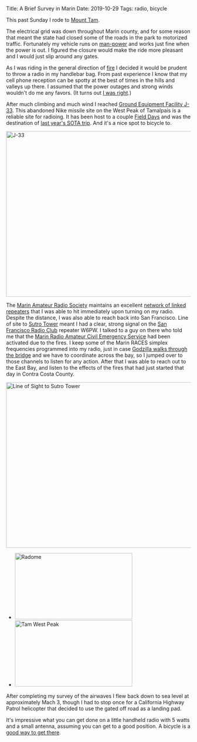 Title: A Brief Survey in Marin
Date: 2019-10-29
Tags: radio, bicycle

This past Sunday I rode to [Mount Tam](https://en.wikipedia.org/wiki/Mount_Tamalpais).

The electrical grid was down throughout Marin county, and for some reason that meant the state had closed some of the roads in the park to motorized traffic. Fortunately my vehicle runs on [man-power](https://www.youtube.com/watch?v=kLl5y9RZI7c) and works just fine when the power is out. I figured the closure would make the ride more pleasant and I would just slip around any gates.

As I was riding in the general direction of [fire](https://en.wikipedia.org/wiki/Kincade_Fire) I decided it would be prudent to throw a radio in my handlebar bag. From past experience I know that my cell phone reception can be spotty at the best of times in the hills and valleys up there. I assumed that the power outages and strong winds wouldn't do me any favors. (It turns out [I was right](https://www.sfchronicle.com/california-wildfires/article/Cell-service-fails-in-parts-of-Bay-Area-during-14569644.php).)

After much climbing and much wind I reached [Ground Equipment Facility J-33](https://en.wikipedia.org/wiki/Ground_Equipment_Facility_J-33). This abandoned Nike missile site on the West Peak of Tamalpais is a reliable site for radioing. It has been host to a couple [Field Days](http://www.arrl.org/field-day) and was the destination of [last year's SOTA trip](/2018/05/sota/). And it's a nice spot to bicycle to.

<a href="https://www.flickr.com/photos/pigmonkey/48983998522/in/dateposted/" title="J-33"><img src="https://live.staticflickr.com/65535/48983998522_9767bdf655_c.jpg" width="800" height="450" alt="J-33"></a>

The [Marin Amateur Radio Society](http://w6sg.net/site/) maintains an excellent [network of linked repeaters](http://w6sg.net/site/repeaters/) that I was able to hit immediately upon turning on my radio. Despite the distance, I was also able to reach back into San Francisco. Line of site to [Sutro Tower](https://en.wikipedia.org/wiki/Sutro_Tower) meant I had a clear, strong signal on the [San Francisco Radio Club](https://www.sfarc.org/) repeater W6PW. I talked to a guy on there who told me that the [Marin Radio Amateur Civil Emergency Service](https://www.marinraces.org/) had been activated due to the fires. I keep some of the Marin RACES simplex frequencies programmed into my radio, just in case [Godzilla walks through the bridge](https://www.youtube.com/watch?v=xYVuAlNeF2U) and we have to coordinate across the bay, so I jumped over to those channels to listen for any action. After that I was able to reach out to the East Bay, and listen to the effects of the fires that had just started that day in Contra Costa County.

<a href="https://www.flickr.com/photos/pigmonkey/48983999282/in/dateposted/" title="Line of Sight to Sutro Tower"><img src="https://live.staticflickr.com/65535/48983999282_815203eb9c_c.jpg" width="800" height="450" alt="Line of Sight to Sutro Tower"></a>

<ul class="thumbs">
    <li>
        <a href="https://www.flickr.com/photos/pigmonkey/48983249943/in/dateposted/" title="Radome"><img src="https://live.staticflickr.com/65535/48983249943_59eb8296b4_n.jpg" width="320" height="180" alt="Radome"></a>
    </li>
    <li>
        <a href="https://www.flickr.com/photos/pigmonkey/48983250898/in/dateposted/" title="Tam West Peak"><img src="https://live.staticflickr.com/65535/48983250898_b0c378a5d1_n.jpg" width="320" height="180" alt="Tam West Peak"></a>
    </li>
</ul>

After completing my survey of the airwaves I flew back down to sea level at approximately Mach 3, though I had to stop once for a California Highway Patrol helicopter that decided to use the gated off road as a landing pad.

It's impressive what you can get done on a little handheld radio with 5 watts and a small antenna, assuming you can get to a good position. A bicycle is a [good way to get there](/2018/04/bicycle-mobile/).
